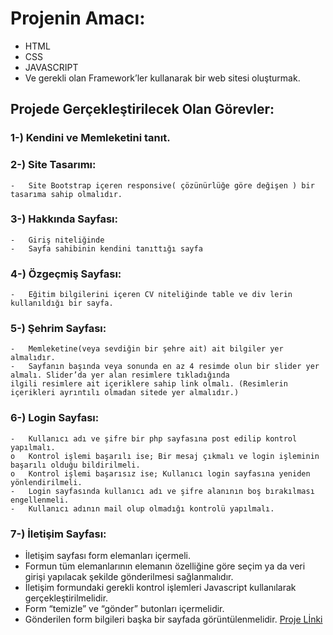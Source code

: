 # Projenin Amacı: 
  -	HTML
  -	CSS
  -	JAVASCRIPT
  -	Ve gerekli olan Framework’ler kullanarak bir web sitesi oluşturmak.
## Projede Gerçekleştirilecek Olan Görevler:
###  1-) Kendini ve Memleketini tanıt.
###  2-) Site Tasarımı:
    -	Site Bootstrap içeren responsive( çözünürlüğe göre değişen ) bir tasarıma sahip olmalıdır.
###  3-) Hakkında Sayfası:
    -	Giriş niteliğinde
    -	Sayfa sahibinin kendini tanıttığı sayfa
###  4-) Özgeçmiş Sayfası:
    -	Eğitim bilgilerini içeren CV niteliğinde table ve div lerin kullanıldığı bir sayfa.
###  5-) Şehrim Sayfası:
    -	Memleketine(veya sevdiğin bir şehre ait) ait bilgiler yer almalıdır.
    -	Sayfanın başında veya sonunda en az 4 resimde olun bir slider yer almalı. Slider’da yer alan resimlere tıkladığında 
    ilgili resimlere ait içeriklere sahip link olmalı. (Resimlerin içerikleri ayrıntılı olmadan sitede yer almalıdır.)
###  6-) Login Sayfası:
    -	Kullanıcı adı ve şifre bir php sayfasına post edilip kontrol yapılmalı.
    o	Kontrol işlemi başarılı ise; Bir mesaj çıkmalı ve login işleminin başarılı olduğu bildirilmeli.
    o	Kontrol işlemi başarısız ise; Kullanıcı login sayfasına yeniden yönlendirilmeli.
    -	Login sayfasında kullanıcı adı ve şifre alanının boş bırakılması engellenmeli.
    -	Kullanıcı adının mail olup olmadığı kontrolü yapılmalı.
###  7-) İletişim Sayfası:
  -	İletişim sayfası form elemanları içermeli.
  -	Formun tüm elemanlarının elemanın özelliğine göre seçim ya da veri girişi yapılacak şekilde gönderilmesi sağlanmalıdır.
  -	İletişim formundaki gerekli kontrol işlemleri Javascript kullanılarak gerçekleştirilmelidir.
  -	Form “temizle” ve “gönder” butonları içermelidir.
  -	Gönderilen form bilgileri başka bir sayfada görüntülenmelidir.
  [Proje Lİnki](https://github.com/RafetJinx/WebTeknolojileriProje)
  
